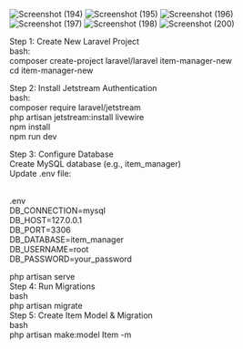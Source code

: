 ![Screenshot (194)](https://github.com/user-attachments/assets/1a7208f6-c7e7-41e7-973c-bd699f062d82)
![Screenshot (195)](https://github.com/user-attachments/assets/4732903f-336b-41ae-90f3-c9ae90fe0806)
![Screenshot (196)](https://github.com/user-attachments/assets/e41adc2a-7283-453e-87c2-b3d0586ea4d7)
![Screenshot (197)](https://github.com/user-attachments/assets/352acea1-b10c-4872-bab8-e8d3c79992bc)
![Screenshot (198)](https://github.com/user-attachments/assets/69323f4a-66e4-42fe-9779-e27745f66ab4)
![Screenshot (200)](https://github.com/user-attachments/assets/7c26e13c-c8c8-4ec0-a7a8-a3e0aab03fcb)


Step 1: Create New Laravel Project <br> 
bash:<br>
   composer create-project laravel/laravel item-manager-new<br>
   cd item-manager-new<br>

Step 2: Install Jetstream Authentication <br>
bash:<br>
   composer require laravel/jetstream  <br>
   php artisan jetstream:install livewire <br>
   npm install<br>
   npm run dev<br>

Step 3: Configure Database<br>
   Create MySQL database (e.g., item_manager)  <br>
   Update .env file:<br><br>

.env<br>
DB_CONNECTION=mysql<br>
DB_HOST=127.0.0.1<br>
DB_PORT=3306<br>
DB_DATABASE=item_manager<br>
DB_USERNAME=root <br>
DB_PASSWORD=your_password<br>

php artisan serve<br>
Step 4: Run Migrations<br>
bash<br>
php artisan migrate<br>
Step 5: Create Item Model & Migration<br>
bash<br>
php artisan make:model Item -m<br>
